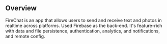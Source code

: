 
## Overview

FireChat is an app that allows users to send and receive text and photos in realtime across platforms. Used Firebase as the back-end.
It's feature-rich with data and file persistence, authentication, analytics, and notifications, and remote config.


